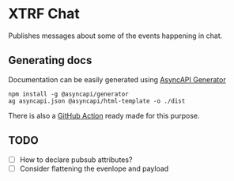 # XTRF Chat

Publishes messages about some of the events happening in chat.

## Generating docs

Documentation can be easily generated using [AsyncAPI Generator](https://github.com/asyncapi/generator)

```
npm install -g @asyncapi/generator
ag asyncapi.json @asyncapi/html-template -o ./dist
```

There is also a [GitHub Action](https://github.com/marketplace/actions/generator-for-asyncapi-documents) ready made for this purpose.

## TODO

- [ ] How to declare pubsub attributes?
- [ ] Consider flattening the evenlope and payload
